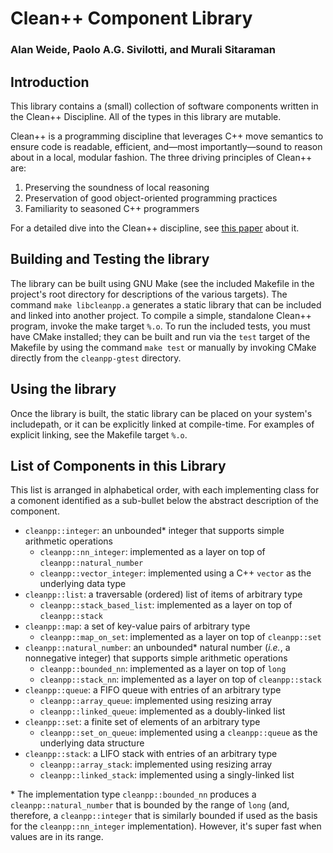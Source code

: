 # Clean++ Component Library
### Alan Weide, Paolo A.G. Sivilotti, and Murali Sitaraman

## Introduction

This library contains a (small) collection of software components written in the Clean++ Discipline.
All of the types in this library are mutable.

Clean++ is a programming discipline that leverages C++ move semantics to ensure code is readable, efficient, and—most importantly—sound to reason about in a local, modular fashion.
The three driving principles of Clean++ are:

1. Preserving the soundness of local reasoning
2. Preservation of good object-oriented programming practices
3. Familiarity to seasoned C++ programmers

For a detailed dive into the Clean++ discipline, see [this paper][paper link] about it.

## Building and Testing the library

The library can be built using GNU Make (see the included Makefile in the project's root directory for descriptions of the various targets).
The command `make libcleanpp.a` generates a static library that can be included and linked into another project.
To compile a simple, standalone Clean++ program, invoke the make target `%.o`. 
To run the included tests, you must have CMake installed; they can be built and run via the `test` target of the Makefile by using the command `make test` or manually by invoking CMake directly from the `cleanpp-gtest` directory.

## Using the library

Once the library is built, the static library can be placed on your system's includepath, or it can be explicitly linked at compile-time.
For examples of explicit linking, see the Makefile target `%.o`.

## List of Components in this Library

This list is arranged in alphabetical order, with each implementing class for a comonent identified as a sub-bullet below the abstract description of the component.

* `cleanpp::integer`: an unbounded* integer that supports simple arithmetic operations
    - `cleanpp::nn_integer`: implemented as a layer on top of `cleanpp::natural_number`
	- `cleanpp::vector_integer`: implemented using a C++ `vector` as the underlying data type
* `cleanpp::list`: a traversable (ordered) list of items of arbitrary type
	- `cleanpp::stack_based_list`: implemented as a layer on top of `cleanpp::stack`
* `cleanpp::map`: a set of key-value pairs of arbitrary type
	- `cleanpp::map_on_set`: implemented as a layer on top of `cleanpp::set`
* `cleanpp::natural_number`: an unbounded* natural number (*i.e.*, a nonnegative integer) that supports simple arithmetic operations
	- `cleanpp::bounded_nn`: implemented as a layer on top of `long`
	- `cleanpp::stack_nn`: implemented as a layer on top of `cleanpp::stack`
* `cleanpp::queue`: a FIFO queue with entries of an arbitrary type
	- `cleanpp::array_queue`: implemented using resizing array
	- `cleanpp::linked_queue`: implemented as a doubly-linked list
* `cleanpp::set`: a finite set of elements of an arbitrary type
	- `cleanpp::set_on_queue`: implemented using a `cleanpp::queue` as the underlying data structure
* `cleanpp::stack`: a LIFO stack with entries of an arbitrary type
	- `cleanpp::array_stack`: implemented using resizing array
	- `cleanpp::linked_stack`: implemented using a singly-linked list

\* The implementation type `cleanpp::bounded_nn` produces a `cleanpp::natural_number` that is bounded by the range of `long` (and, therefore, a `cleanpp::integer` that is similarly bounded if used as the basis for the `cleanpp::nn_integer` implementation). 
However, it's super fast when values are in its range.

[paper link]: tbd
